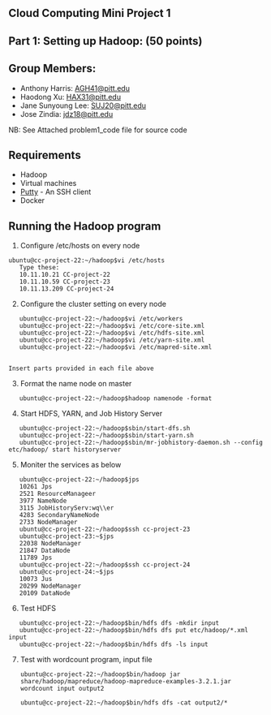 ## Cloud Computing Mini Project 1

## Part 1: Setting up Hadoop: (50 points)

## Group Members:

* Anthony Harris: AGH41@pitt.edu
* Haodong Xu: HAX31@pitt.edu
* Jane Sunyoung Lee:   SUJ20@pitt.edu
* Jose Zindia: jdz18@pitt.edu

NB: See Attached problem1_code file for source code 


## Requirements
* Hadoop 
* Virtual machines
* [Putty](http://www.putty.org/)  - An SSH client 
* Docker

## Running the Hadoop program

1. Configure /etc/hosts on every node

````
ubuntu@cc-project-22:~/hadoop$vi /etc/hosts
   Type these:
   10.11.10.21 CC-project-22
   10.11.10.59 CC-project-23
   10.11.13.209 CC-project-24
````
2. Configure the cluster setting on every node

````
   ubuntu@cc-project-22:~/hadoop$vi /etc/workers
   ubuntu@cc-project-22:~/hadoop$vi /etc/core-site.xml
   ubuntu@cc-project-22:~/hadoop$vi /etc/hdfs-site.xml
   ubuntu@cc-project-22:~/hadoop$vi /etc/yarn-site.xml
   ubuntu@cc-project-22:~/hadoop$vi /etc/mapred-site.xml
   
   
Insert parts provided in each file above
````
3. Format the name node on master 
````
   ubuntu@cc-project-22:~/hadoop$hadoop namenode -format
````
4. Start HDFS, YARN, and Job History Server
````
   ubuntu@cc-project-22:~/hadoop$sbin/start-dfs.sh
   ubuntu@cc-project-22:~/hadoop$sbin/start-yarn.sh
   ubuntu@cc-project-22:~/hadoop$sbin/mr-jobhistory-daemon.sh --config etc/hadoop/ start historyserver
   ````
5. Moniter the services as below
````
   ubuntu@cc-project-22:~/hadoop$jps
   10261 Jps
   2521 ResourceManageer
   3977 NameNode
   3115 JobHistoryServ:wq\\er
   4283 SecondaryNameNode
   2733 NodeManager
   ubuntu@cc-project-22:~/hadoop$ssh cc-project-23
   ubuntu@cc-project-23:~$jps
   22038 NodeManager
   21847 DataNode 
   11789 Jps
   ubuntu@cc-project-22:~/hadoop$ssh cc-project-24
   ubuntu@cc-project-24:~$jps
   10073 Jus
   20299 NodeManager
   20109 DataNode
````
6. Test HDFS
````
   ubuntu@cc-project-22:~/hadoop$bin/hdfs dfs -mkdir input
   ubuntu@cc-project-22:~/hadoop$bin/hdfs dfs put etc/hadoop/*.xml input
   ubuntu@cc-project-22:~/hadoop$bin/hdfs dfs -ls input
   ````
7. Test with wordcount program, input file

   ````
   ubuntu@cc-project-22:~/hadoop$bin/hadoop jar share/hadoop/mapreduce/hadoop-mapreduce-examples-3.2.1.jar
   wordcount input output2

   ubuntu@cc-project-22:~/hadoop$bin/hdfs dfs -cat output2/*
   ````

